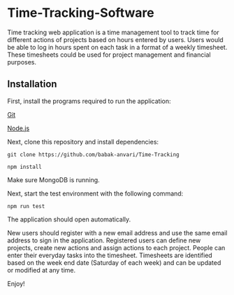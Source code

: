 # Time-Tracking-Software
Time tracking web application is a time management tool to track time for different actions of projects based on hours entered by users. Users would be able to log in hours spent on each task in a format of a weekly timesheet. These timesheets could be used for project management and financial purposes.

## Installation
First, install the programs required to run the application:

[Git](https://git-scm.com/book/en/v2/Getting-Started-Installing-Git)

[Node.js](https://nodejs.org/en/download/)

Next, clone this repository and install dependencies:

`git clone https://github.com/babak-anvari/Time-Tracking`

`npm install`

Make sure MongoDB is running.

Next, start the test environment with the following command:

`npm run test`

The application should open automatically. 

New users should register with a new email address and use the same email address to sign in the application. Registered users can define new projects, create new actions and assign actions to each project. People can enter their everyday tasks into the timesheet. Timesheets are identified based on the week end date (Saturday of each week) and can be updated or modified at any time.

Enjoy!

